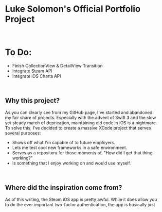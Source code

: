 # Luke Solomon's Official Portfolio Project

<br>

# To Do:
* Finish CollectionView & DetailView Transition
* Integrate Steam API
* Integrate iOS Charts API

<br>

## Why this project?
As you can clearly see from my GitHub page, I've started and abandoned my fair share of projects. Especially with the advent of Swift 3 and the slow yet steady march of deprication, maintaining old code in iOS is a nightmare.
To solve this, I've decided to create a massive XCode project that serves several purposes:

* Shows off what I'm capable of to future employers.
* Lets me test cool new frameworks in a safe environment.
* Serves as a repository for those moments of, "How did I get that thing working?"
* Is something that I enjoy working on and would use myself.

<br>

## Where did the inspiration come from?
As of this writing, the Steam iOS app is pretty awful. While it does allow you to do the ever important two-factor authentication, the app is basically just a hamburger menu that displays a webview of the Steam mobile site.
<br>
### Which brings up some very important things you should know about me.
* I hate hamburger menus.
* I hate mobile sites.
* I hate bad apps.
<br>
Negativity aside, I absolutely love Steam. I've had a Steam account for almost 15 years, and I have over 300 games. Gaming has always been one of my passions, and seeing such a poorly put together app from a company I love just makes me sad.
<br>

## So their app sucks. What do you hope to do with yours?
Well, originally my idea was to create a mobile app for the website TrueSteamAchievements, but because I'm not willing to hack their API just yet, I decided to pursue something with an open API. Basically, all I'm planning to do right now is to create an app that shows some cool statistics about a person's Steam profile, their achievements, and their recent playtime. Because I'm not totally sure about what their API will allow me to do, I'm keeping the scope fairly modest at the moment. Let it be know though that I have plans in the future to have this showcase more than just some Steam stats, which is why the current architecture is so weird.

<br>

## Why is it called HackerRankMobile?
That's really just what the repo was titled originally - creating a mobile HackerRank app is on of the many ideas I have for this portfolio. I also really don't want to go through the effort of changing the repo's name right now.

